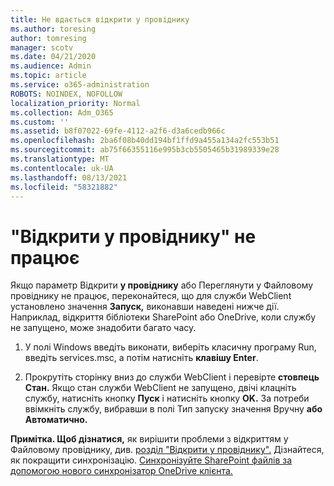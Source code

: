 ```yaml
---
title: Не вдається відкрити у провіднику
ms.author: toresing
author: tomresing
manager: scotv
ms.date: 04/21/2020
ms.audience: Admin
ms.topic: article
ms.service: o365-administration
ROBOTS: NOINDEX, NOFOLLOW
localization_priority: Normal
ms.collection: Adm_O365
ms.custom: ''
ms.assetid: b8f07022-69fe-4112-a2f6-d3a6cedb966c
ms.openlocfilehash: 2ba6f08b40dd194bf1ffd9a455a134a2fc553b51
ms.sourcegitcommit: ab75f66355116e995b3cb5505465b31989339e28
ms.translationtype: MT
ms.contentlocale: uk-UA
ms.lasthandoff: 08/13/2021
ms.locfileid: "58321882"
---
```

# <a name="open-with-explorer-isnt-working"></a>"Відкрити у провіднику" не працює

Якщо параметр Відкрити  **у провіднику** або Переглянути у Файловому провіднику не працює, переконайтеся, що для служби WebClient установлено значення **Запуск,** виконавши наведені нижче дії. Наприклад, відкриття бібліотеки SharePoint або OneDrive, коли службу не запущено, може знадобити багато часу. 
  
1. У полі Windows введіть виконати, виберіть класичну програму Run, введіть services.msc, а потім натисніть **клавішу Enter**.
    
2. Прокрутіть сторінку вниз до служби WebClient і перевірте **стовпець Стан.** Якщо стан служби WebClient не запущено, двічі клацніть службу, натисніть кнопку **Пуск** і натисніть кнопку **OK.** За потреби ввімкніть  службу, вибравши в полі Тип запуску значення Вручну **або Автоматично.**  
    
**Примітка. Щоб дізнатися,** як вирішити проблеми з відкриттям у Файловому провіднику, див. [розділ "Відкрити у провіднику".](https://go.microsoft.com/fwlink/?linkid=871665) Дізнайтеся, як покращити синхронізацію. [Синхронізуйте SharePoint файлів за допомогою нового синхронізатор OneDrive клієнта.](https://go.microsoft.com/fwlink/?linkid=871666) 
  

